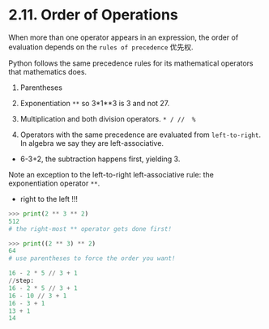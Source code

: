 
# 2.11. Order of Operations

When more than one operator appears in an expression, the order of evaluation depends on the `rules of precedence` 优先权.

Python follows the same precedence rules for its mathematical operators that mathematics does.

1. Parentheses

2. Exponentiation `**` so 3*1**3 is 3 and not 27.

3. Multiplication and both division operators. `* / //  %`

4. Operators with the same precedence are evaluated from `left-to-right`. In algebra we say they are left-associative.
  - 6-3+2, the subtraction happens first, yielding 3.


Note
an exception to the left-to-right left-associative rule: the exponentiation operator `**`.
- right to the left !!!


```py
>>> print(2 ** 3 ** 2)
512
# the right-most ** operator gets done first!

>>> print((2 ** 3) ** 2)
64
# use parentheses to force the order you want!

16 - 2 * 5 // 3 + 1
//step:
16 - 2 * 5 // 3 + 1
16 - 10 // 3 + 1
16 - 3 + 1
13 + 1
14

```
